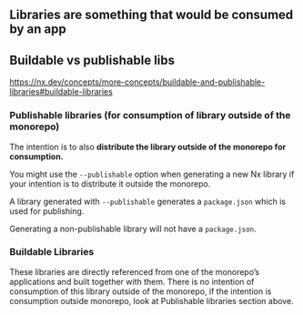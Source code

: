 ## Libraries are something that would be consumed by an app

## Buildable vs publishable libs

https://nx.dev/concepts/more-concepts/buildable-and-publishable-libraries#buildable-libraries

### Publishable libraries (for consumption of library outside of the monorepo)

The intention is to also **distribute the library outside of the monorepo for consumption.**

You might use the `--publishable` option when generating a new Nx library if your intention is to distribute it outside the monorepo.

A library generated with `--publishable` generates a `package.json` which is used for publishing.

Generating a non-publishable library will not have a `package.json`.

### Buildable Libraries

These libraries are directly referenced from one of the monorepo’s applications and built together with them. There is no intention of consumption of this library outside of the monorepo, if the intention is consumption outside monorepo, look at Publishable libraries section above.
